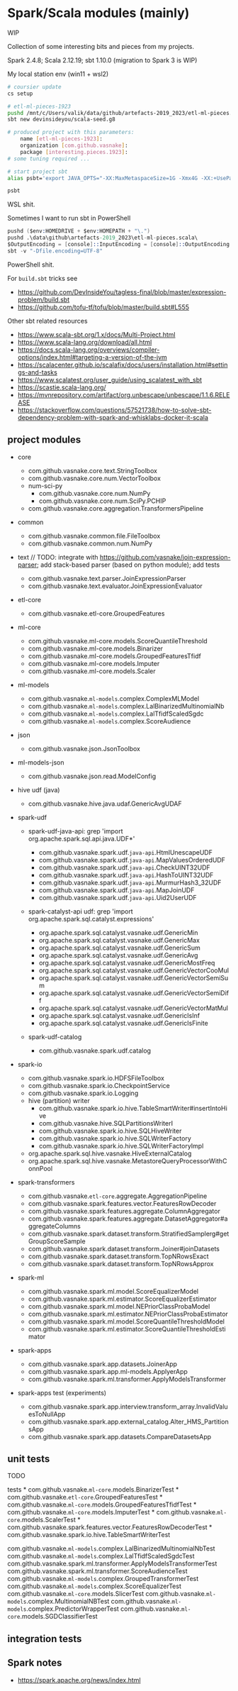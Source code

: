 # Spark/Scala modules (mainly)

WIP

Collection of some interesting bits and pieces from my projects.

Spark 2.4.8; Scala 2.12.19; sbt 1.10.0 (migration to Spark 3 is WIP)

My local station env (win11 + wsl2)
```sh
# coursier update
cs setup

# etl-ml-pieces-1923
pushd /mnt/c/Users/valik/data/github/artefacts-2019_2023/etl-ml-pieces.scala/
sbt new devinsideyou/scala-seed.g8

# produced project with this parameters:
    name [etl-ml-pieces-1923]:
    organization [com.github.vasnake]:
    package [interesting.pieces.1923]:
# some tuning required ...

# start project sbt
alias psbt='export JAVA_OPTS="-XX:MaxMetaspaceSize=1G -Xmx4G -XX:+UseParallelGC" && pushd /mnt/c/Users/valik/data/github/artefacts-2019_2023/etl-ml-pieces.scala/ && sbt -v && popd'

psbt
```
WSL shit.

Sometimes I want to run sbt in PowerShell
```s
pushd ($env:HOMEDRIVE + $env:HOMEPATH + "\.")
pushd .\data\github\artefacts-2019_2023\etl-ml-pieces.scala\
$OutputEncoding = [console]::InputEncoding = [console]::OutputEncoding = New-Object System.Text.UTF8Encoding
sbt -v "-Dfile.encoding=UTF-8"
```
PowerShell shit.

For `build.sbt` tricks see
- https://github.com/DevInsideYou/tagless-final/blob/master/expression-problem/build.sbt
- https://github.com/tofu-tf/tofu/blob/master/build.sbt#L555

Other sbt related resources
- https://www.scala-sbt.org/1.x/docs/Multi-Project.html
- https://www.scala-lang.org/download/all.html
- https://docs.scala-lang.org/overviews/compiler-options/index.html#targeting-a-version-of-the-jvm
- https://scalacenter.github.io/scalafix/docs/users/installation.html#settings-and-tasks
- https://www.scalatest.org/user_guide/using_scalatest_with_sbt
- https://scastie.scala-lang.org/
- https://mvnrepository.com/artifact/org.unbescape/unbescape/1.1.6.RELEASE
- https://stackoverflow.com/questions/57521738/how-to-solve-sbt-dependency-problem-with-spark-and-whisklabs-docker-it-scala

## project modules

- core
    * com.github.vasnake.core.text.StringToolbox
    * com.github.vasnake.core.num.VectorToolbox
    * num-sci-py
        - com.github.vasnake.core.num.NumPy
        - com.github.vasnake.core.num.SciPy.PCHIP
    * com.github.vasnake.core.aggregation.TransformersPipeline

- common
    * com.github.vasnake.common.file.FileToolbox
    * com.github.vasnake.common.num.NumPy

- text // TODO: integrate with https://github.com/vasnake/join-expression-parser; add stack-based parser (based on python module); add tests
    * com.github.vasnake.text.parser.JoinExpressionParser
    * com.github.vasnake.text.evaluator.JoinExpressionEvaluator

- etl-core
    * com.github.vasnake.etl-core.GroupedFeatures

- ml-core
    * com.github.vasnake.ml-core.models.ScoreQuantileThreshold
    * com.github.vasnake.ml-core.models.Binarizer
    * com.github.vasnake.ml-core.models.GroupedFeaturesTfidf
    * com.github.vasnake.ml-core.models.Imputer
    * com.github.vasnake.ml-core.models.Scaler

- ml-models
    * com.github.vasnake.`ml-models`.complex.ComplexMLModel
    * com.github.vasnake.`ml-models`.complex.LalBinarizedMultinomialNb
    * com.github.vasnake.`ml-models`.complex.LalTfidfScaledSgdc
    * com.github.vasnake.`ml-models`.complex.ScoreAudience

- json
    * com.github.vasnake.json.JsonToolbox

- ml-models-json
    * com.github.vasnake.json.read.ModelConfig

- hive udf (java)
    * com.github.vasnake.hive.java.udaf.GenericAvgUDAF

- spark-udf
    * spark-udf-java-api: grep 'import org.apache.spark.sql.api.java.UDF*'
        - com.github.vasnake.spark.udf.`java-api`.HtmlUnescapeUDF
        - com.github.vasnake.spark.udf.`java-api`.MapValuesOrderedUDF
        - com.github.vasnake.spark.udf.`java-api`.CheckUINT32UDF
        - com.github.vasnake.spark.udf.`java-api`.HashToUINT32UDF
        - com.github.vasnake.spark.udf.`java-api`.MurmurHash3_32UDF
        - com.github.vasnake.spark.udf.`java-api`.MapJoinUDF
        - com.github.vasnake.spark.udf.`java-api`.Uid2UserUDF

    * spark-catalyst-api udf: grep 'import org.apache.spark.sql.catalyst.expressions'
        - org.apache.spark.sql.catalyst.vasnake.udf.GenericMin
        - org.apache.spark.sql.catalyst.vasnake.udf.GenericMax
        - org.apache.spark.sql.catalyst.vasnake.udf.GenericSum
        - org.apache.spark.sql.catalyst.vasnake.udf.GenericAvg
        - org.apache.spark.sql.catalyst.vasnake.udf.GenericMostFreq
        - org.apache.spark.sql.catalyst.vasnake.udf.GenericVectorCooMul
        - org.apache.spark.sql.catalyst.vasnake.udf.GenericVectorSemiSum
        - org.apache.spark.sql.catalyst.vasnake.udf.GenericVectorSemiDiff
        - org.apache.spark.sql.catalyst.vasnake.udf.GenericVectorMatMul
        - org.apache.spark.sql.catalyst.vasnake.udf.GenericIsInf
        - org.apache.spark.sql.catalyst.vasnake.udf.GenericIsFinite

    * spark-udf-catalog
        - com.github.vasnake.spark.udf.catalog

- spark-io
    * com.github.vasnake.spark.io.HDFSFileToolbox
    * com.github.vasnake.spark.io.CheckpointService
    * com.github.vasnake.spark.io.Logging
    * hive (partition) writer
        * com.github.vasnake.spark.io.hive.TableSmartWriter#insertIntoHive
        * com.github.vasnake.hive.SQLPartitionsWriterI
        * com.github.vasnake.spark.io.hive.SQLHiveWriter
        * com.github.vasnake.spark.io.hive.SQLWriterFactory
        * com.github.vasnake.spark.io.hive.SQLWriterFactoryImpl
    * org.apache.spark.sql.hive.vasnake.HiveExternalCatalog
    * org.apache.spark.sql.hive.vasnake.MetastoreQueryProcessorWithConnPool

- spark-transformers
    * com.github.vasnake.`etl-core`.aggregate.AggregationPipeline
    * com.github.vasnake.spark.features.vector.FeaturesRowDecoder
    * com.github.vasnake.spark.features.aggregate.ColumnAggregator
    * com.github.vasnake.spark.features.aggregate.DatasetAggregator#aggregateColumns
    * com.github.vasnake.spark.dataset.transform.StratifiedSamplerg#getGroupScoreSample
    * com.github.vasnake.spark.dataset.transform.Joiner#joinDatasets
    * com.github.vasnake.spark.dataset.transform.TopNRowsExact
    * com.github.vasnake.spark.dataset.transform.TopNRowsApprox

- spark-ml
    * com.github.vasnake.spark.ml.model.ScoreEqualizerModel
    * com.github.vasnake.spark.ml.estimator.ScoreEqualizerEstimator
    * com.github.vasnake.spark.ml.model.NEPriorClassProbaModel
    * com.github.vasnake.spark.ml.estimator.NEPriorClassProbaEstimator
    * com.github.vasnake.spark.ml.model.ScoreQuantileThresholdModel
    * com.github.vasnake.spark.ml.estimator.ScoreQuantileThresholdEstimator

- spark-apps
    * com.github.vasnake.spark.app.datasets.JoinerApp
    * com.github.vasnake.spark.app.ml-models.ApplyerApp
    * com.github.vasnake.spark.ml.transformer.ApplyModelsTransformer

- spark-apps test (experiments)
    * com.github.vasnake.spark.app.interview.transform_array.InvalidValuesToNullApp
    * com.github.vasnake.spark.app.external_catalog.Alter_HMS_PartitionsApp
    * com.github.vasnake.spark.app.datasets.CompareDatasetsApp

## unit tests

TODO

tests
    * com.github.vasnake.`ml-core`.models.BinarizerTest
    * com.github.vasnake.`etl-core`.GroupedFeaturesTest
    * com.github.vasnake.`ml-core`.models.GroupedFeaturesTfidfTest
    * com.github.vasnake.`ml-core`.models.ImputerTest
    * com.github.vasnake.`ml-core`.models.ScalerTest
    * com.github.vasnake.spark.features.vector.FeaturesRowDecoderTest
    * com.github.vasnake.spark.io.hive.TableSmartWriterTest

com.github.vasnake.`ml-models`.complex.LalBinarizedMultinomialNbTest
com.github.vasnake.`ml-models`.complex.LalTfidfScaledSgdcTest
com.github.vasnake.spark.ml.transformer.ApplyModelsTransformerTest
com.github.vasnake.spark.ml.transformer.ScoreAudienceTest
com.github.vasnake.`ml-models`.complex.GroupedTransformerTest
com.github.vasnake.`ml-models`.complex.ScoreEqualizerTest
com.github.vasnake.`ml-core`.models.SlicerTest
com.github.vasnake.`ml-models`.complex.MultinomialNBTest
com.github.vasnake.`ml-models`.complex.PredictorWrapperTest
com.github.vasnake.`ml-core`.models.SGDClassifierTest

## integration tests

## Spark notes

- https://spark.apache.org/news/index.html
